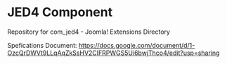 # JED4 Component
Repository for com_jed4 - Joomla! Extensions Directory

Spefications Document: https://docs.google.com/document/d/1-OzcQrDWVt9LLqAqZkSsHV2CIFRPWGS5Ui6bwjThco4/edit?usp=sharing
